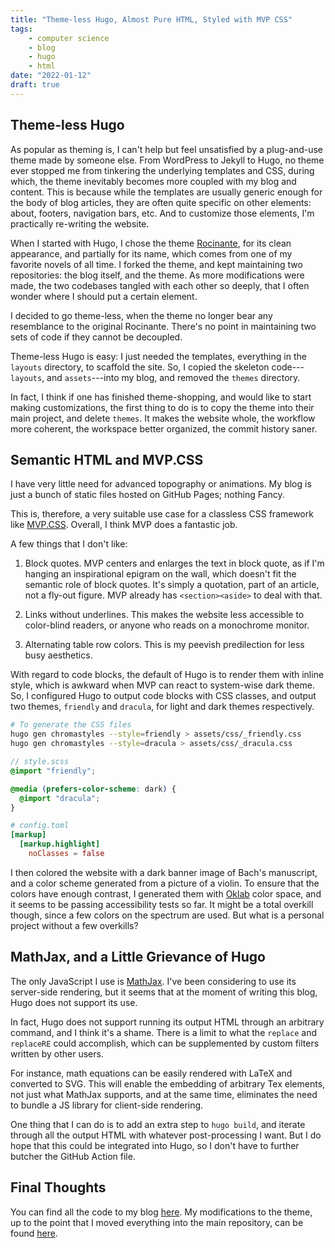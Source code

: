 ```yaml
---
title: "Theme-less Hugo, Almost Pure HTML, Styled with MVP CSS"
tags:
    - computer science
    - blog
    - hugo
    - html
date: "2022-01-12"
draft: true
---
```


## Theme-less Hugo

As popular as theming is, I can't help but feel unsatisfied by a plug-and-use theme made by someone else. From WordPress to Jekyll to Hugo, no theme ever stopped me from tinkering the underlying templates and CSS, during which, the theme inevitably becomes more coupled with my blog and content. This is because while the templates are usually generic enough for the body of blog articles, they are often quite specific on other elements: about, footers, navigation bars, etc. And to customize those elements, I'm practically re-writing the website.

When I started with Hugo, I chose the theme [Rocinante](https://github.com/mavidser/hugo-rocinante), for its clean appearance, and partially for its name, which comes from one of my favorite novels of all time. I forked the theme, and kept maintaining two repositories: the blog itself, and the theme. As more modifications were made, the two codebases tangled with each other so deeply, that I often wonder where I should put a certain element.

I decided to go theme-less, when the theme no longer bear any resemblance to the original Rocinante. There's no point in maintaining two sets of code if they cannot be decoupled.

Theme-less Hugo is easy: I just needed the templates, everything in the `layouts` directory, to scaffold the site. So, I copied the skeleton code---`layouts`, and `assets`---into my blog, and removed the `themes` directory. 

In fact, I think if one has finished theme-shopping, and would like to start making customizations, the first thing to do is to copy the theme into their main project, and delete `themes`. It makes the website whole, the workflow more coherent, the workspace better organized, the commit history saner.

## Semantic HTML and MVP.CSS

I have very little need for advanced topography or animations. My blog is just a bunch of static files hosted on GitHub Pages; nothing Fancy.

This is, therefore, a very suitable use case for a classless CSS framework like [MVP.CSS](https://andybrewer.github.io/mvp/). Overall, I think MVP does a fantastic job. 

A few things that I don't like:

1. Block quotes. MVP centers and enlarges the text in block quote, as if I'm hanging an inspirational epigram on the wall, which doesn't fit the semantic role of block quotes. It's simply a quotation, part of an article, not a fly-out figure. MVP already has `<section><aside>` to deal with that.

2. Links without underlines. This makes the website less accessible to color-blind readers, or anyone who reads on a monochrome monitor.

3. Alternating table row colors. This is my peevish predilection for less busy aesthetics.

With regard to code blocks, the default of Hugo is to render them with inline style, which is awkward when MVP can react to system-wise dark theme. So, I configured Hugo to output code blocks with CSS classes, and output two themes, `friendly` and `dracula`, for light and dark themes respectively.

```sh
# To generate the CSS files
hugo gen chromastyles --style=friendly > assets/css/_friendly.css
hugo gen chromastyles --style=dracula > assets/css/_dracula.css
```

```scss
// style.scss
@import "friendly";

@media (prefers-color-scheme: dark) {
  @import "dracula";
}
```

```toml
# config.toml
[markup]
  [markup.highlight]
    noClasses = false
```

I then colored the website with a dark banner image of Bach's manuscript, and a color scheme generated from a picture of a violin. To ensure that the colors have enough contrast, I generated them with [Oklab](https://bottosson.github.io/posts/oklab/) color space, and it seems to be passing accessibility tests so far. It might be a total overkill though, since a few colors on the spectrum are used. But what is a personal project without a few overkills?

## MathJax, and a Little Grievance of Hugo

The only JavaScript I use is [MathJax](https://www.mathjax.org/). I've been considering to use its server-side rendering, but it seems that at the moment of writing this blog, Hugo does not support its use.

In fact, Hugo does not support running its output HTML through an arbitrary command, and I think it's a shame. There is a limit to what the `replace` and `replaceRE` could accomplish, which can be supplemented by custom filters written by other users. 

For instance, math equations can be easily rendered with LaTeX and converted to SVG. This will enable the embedding of arbitrary Tex elements, not just what MathJax supports, and at the same time, eliminates the need to bundle a JS library for client-side rendering. 

One thing that I can do is to add an extra step to `hugo build`, and iterate through all the output HTML with whatever post-processing I want. But I do hope that this could be integrated into Hugo, so I don't have to further butcher the GitHub Action file.

## Final Thoughts

You can find all the code to my blog [here](https://github.com/PowerSnail/PowerSnail.github.io). My modifications to the theme, up to the point that I moved everything into the main repository, can be found [here](https://github.com/PowerSnail/hugo-rocinante).